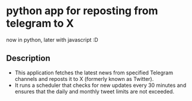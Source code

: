 # python app for reposting from telegram to X 
now in python, later with javascript :D

## Description

* This application fetches the latest news from specified Telegram channels and reposts it to X (formerly known as Twitter). 
* It runs a scheduler that checks for new updates every 30 minutes and ensures that the daily and monthly tweet limits are not exceeded.